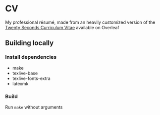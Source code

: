 # CV

My professional résumé, made from an heavily customized version of the 
[Twenty Seconds Curriculum Vitae](https://www.overleaf.com/latex/templates/twenty-seconds-curriculum-vitae/kfgsngtymkfj)
available on Overleaf

## Building locally

### Install dependencies

 - make
 - texlive-base
 - texlive-fonts-extra
 - latexmk
 
### Build

Run `make` without arguments
